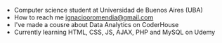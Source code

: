 - Computer science student at Universidad de Buenos Aires (UBA)
- How to reach me ignaciooromendia@gmail.com
- I've made a cousre about Data Analytics on CoderHouse
- Currently learning HTML, CSS, JS, AJAX, PHP and MySQL on Udemy
